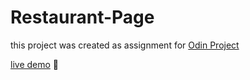 # Restaurant-Page
this project was created as assignment for [Odin Project](https://www.theodinproject.com/) 

[live demo](https://rohan100.github.io/Restaurant-Page/) 🤩
